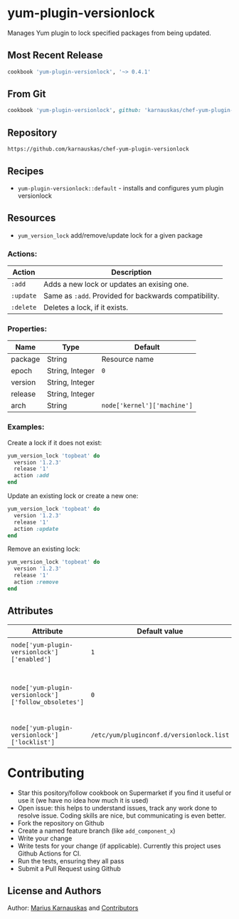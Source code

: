 # yum-plugin-versionlock

Manages Yum plugin to lock specified packages from being updated.

## Most Recent Release

```ruby
cookbook 'yum-plugin-versionlock', '~> 0.4.1'
```

## From Git

```ruby
cookbook 'yum-plugin-versionlock', github: 'karnauskas/chef-yum-plugin-versionlock',  tag: 'v0.4.1'
```

## Repository

```
https://github.com/karnauskas/chef-yum-plugin-versionlock
```

## Recipes

- `yum-plugin-versionlock::default` - installs and configures yum plugin versionlock

## Resources

- `yum_version_lock` add/remove/update lock for a given package

### Actions:

| Action    | Description                                           |
| --------- | ----------------------------------------------------- |
| `:add`    | Adds a new lock or updates an exising one.            |
| `:update` | Same as `:add`. Provided for backwards compatibility. |
| `:delete` | Deletes a lock, if it exists.                         |

### Properties:

| Name    | Type            | Default                     |
| ------- | --------------- | --------------------------- |
| package | String          | Resource name               |
| epoch   | String, Integer | `0`                         |
| version | String, Integer |                             |
| release | String, Integer |                             |
| arch    | String          | `node['kernel']['machine']` |

### Examples:

Create a lock if it does not exist:

```ruby
yum_version_lock 'topbeat' do
  version '1.2.3'
  release '1'
  action :add
end
```

Update an existing lock or create a new one:

```ruby
yum_version_lock 'topbeat' do
  version '1.2.3'
  release '1'
  action :update
end
```

Remove an existing lock:

```ruby
yum_version_lock 'topbeat' do
  version '1.2.3'
  release '1'
  action :remove
end
```

## Attributes

| Attribute                                            | Default value                            | Description                                            |
| ---------------------------------------------------- | ---------------------------------------- | ------------------------------------------------------ |
| `node['yum-plugin-versionlock']['enabled']`          | `1`                                      | Whether to enable the plugin                           |
| `node['yum-plugin-versionlock']['follow_obsoletes']` | `0`                                      | Whether to see if specified packages have an obsoleter |
| `node['yum-plugin-versionlock']['locklist']`         | `/etc/yum/pluginconf.d/versionlock.list` | Path to the config file                                |

# Contributing

- Star this pository/follow cookbook on Supermarket if you find it useful or use it (we have no idea how much it is used)
- Open issue: this helps to understand issues, track any work done to resolve issue. Coding skills are nice, but communicating is even better.
- Fork the repository on Github
- Create a named feature branch (like `add_component_x`)
- Write your change
- Write tests for your change (if applicable). Currently this project uses Github Actions for CI.
- Run the tests, ensuring they all pass
- Submit a Pull Request using Github

## License and Authors

Author: [Marius Karnauskas](mailto:marius@karnauskas.lt) and [Contributors](https://github.com/karnauskas/chef-yum-plugin-versionlock/graphs/contributors)
